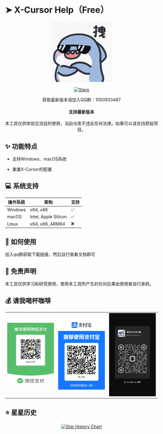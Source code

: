 # ➤ X-Cursor Help（Free）

<div align="center">
<p align="center">
  <img src="./images/logo.jpg" alt="X-Cursor Help Logo" width="200" style="border-radius: 6px;"/>
</p>

<p align="center">

[![Stars](https://img.shields.io/github/stars/galaxy-soft/x-cursor-help)](https://github.com/galaxy-soft/x-cursor-help/stargazers)

获取最新版本请加入QQ群：1050933487


</p>


<h4>支持最新版本</h4>

本工具仅供体验交流目的使用，当前仓库不违反任何法律。如果可以请支持原始项目。

</div>

## ✨ 功能特点

* 支持Windows、macOS系统

* 重置X-Cursor的配置

## 💻 系统支持

| 操作系统 | 架构 | 支持 |
|------------------|-------------------|----------|
| Windows | x64, x86 | ✅ |
| macOS | Intel, Apple Silicon | ✅ |
| Linux | x64, x86, ARM64 | ❌ |

## 👀 如何使用

加入qq群获取下载链接，然后自行查看文档即可

## 📩 免责声明

本工具仅供学习和研究使用，使用本工具所产生的任何后果由使用者自行承担。

## 💰 请我喝杯咖啡

<div align="center">
  <table>
    <tr>
      <td>
        <img src="./images/wechat-pay.jpg" alt="微信支付" width="280"/><br>
      </td>
      <td>
        <img src="./images/alipay.jpg" alt="支付宝" width="280"/><br>
      </td>
      <td>
        <img src="./images/qq.jpg" alt="qq群" width="280"/><br>
      </td>
    </tr>
  </table>
</div>

## ⭐ 星星历史

<div align="center">

[![Star History Chart](https://api.star-history.com/svg?repos=galaxy-soft/x-cursor-help&type=Date)](https://star-history.com/#galaxy-soft/x-cursor-help&Date)

</div>

